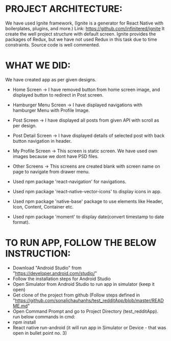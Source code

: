 # PROJECT ARCHITECTURE:
We have used Ignite framework, (Ignite is a generator for React Native with boilerplates, plugins, and more.) Link: https://github.com/infinitered/ignite
It create the well project structure with default screen.
Ignite provides the packages of Redux, but we have not used Redux in this task due to time constraints.
Source code is well commented.

# WHAT WE DID:

We have created app as per given designs.

- Home Screen -> I have removed button from home screen image, and displayed button to redirect in Post screen.

- Hamburger Menu Screen -> I have displayed navigations with hamburger Menu with Profile Image.

- Post Screen -> I have displayed all posts from given API with scroll as per design.

- Post Detail Screen ->  I have displayed details of selected post with back button navigation in header.

- My Profile Screen -> This screen is static screen. We have used own images because we dont have PSD files.

- Other Screens -> This screens are created blank with screen name on page to navigate from drawer menu.

- Used  npm package 'react-navigation' for navigations.

- Used npm package 'react-native-vector-icons' to display icons in app.

- Used npm package 'native-base' package to use elements like Header, Icon, Content, Container etc.

- Used npm package 'moment' to display date(convert timestamp to date format).

# TO RUN APP, FOLLOW THE BELOW INSTRUCTION:
- Download "Android Studio" from "https://developer.android.com/studio/"
- Follow the installation steps for Android Studio
- Open Simulator from Android Studio to run app in simulator (keep it open)
- Get clone of the project from github (Follow steps defined in "https://github.com/sonalichauhanhs/test_redditApp/blob/master/README.md"
- Open Command Prompt and go to Project Directory (test_redditApp). run below commands in cmd:
- npm install
- React native run-android (it will run app in Simulator or Device - that was open in bullet point no. 3)
